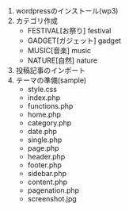 1. wordpressのインストール(wp3)
2. カテゴリ作成
	- FESTIVAL[お祭り] festival
	- GADGET[ガジェット] gadget
	- MUSIC[音楽] music
	- NATURE[自然] nature
3. 投稿記事のインポート
4. テーマの準備(sample)
	- style.css
	- index.php
	- functions.php
	- home.php
	- category.php
	- date.php
	- single.php
	- page.php
	- header.php
	- footer.php
	- sidebar.php
	- content.php
	- pagenation.php
	- screenshot.jpg 
